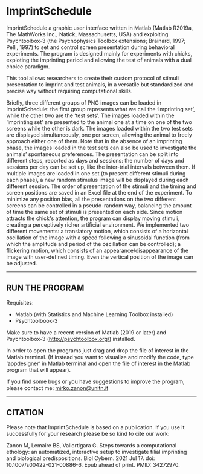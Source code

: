 # ImprintSchedule

ImprintSchedule a graphic user interface written in Matlab (Matlab R2019a, The MathWorks Inc., Natick, Massachusetts, USA) and exploiting Psychtoolbox-3 (the Psychophysics Toolbox extensions; Brainard, 1997; Pelli, 1997) to set and control screen presentation during behavioral experiments.
The program is designed mainly for experiments with chicks, exploting the imprinting period and allowing the test of animals with a dual choice paradigm. 
 
This tool allows researchers to create their custom protocol of stimuli presentation to imprint and test animals, in a versatile but standardized and precise way without requiring computational skills.

Briefly, three different groups of PNG images can be loaded in ImprintSchedule: the first group represents what we call the ‘imprinting set’, while the other two are the ‘test sets’. The images loaded within the ‘imprinting set’ are presented to the animal one at a time on one of the two screens while the other is dark. The images loaded within the two test sets are displayed simultaneously, one per screen, allowing the animal to freely approach either one of them. 
Note that in the absence of an imprinting phase, the images loaded in the test sets can also be used to investigate the animals’ spontaneous preferences.
The presentation can be split into different steps, reported as days and sessions: the number of days and sessions per day can be set up, like the inter-trial intervals between them. If multiple images are loaded in one set (to present different stimuli during each phase), a new random stimulus image will be displayed during each different session. The order of presentation of the stimuli and the timing and screen positions are saved in an Excel file at the end of the experiment. 
To minimize any position bias, all the presentations on the two different screens can be controlled in a pseudo-random way, balancing the amount of time the same set of stimuli is presented on each side.
Since motion attracts the chick's attention, the program can display moving stimuli, creating a perceptively richer artificial environment. We implemented two different movements: a translatory motion, which consists of a horizontal oscillation of the image with a speed following a sinusoidal function (from which the amplitude and period of the oscillation can be controlled); a flickering motion, which consists of an appearance/disappearance of the image with user-defined timing. Even the vertical position of the image can be adjusted.

---------------------------------------------------------------------------------------------------------------------------------------------------------------------------
RUN THE PROGRAM
----------------------------------------------------------------------------------------------------------------------------------------------------------------------------
Requisites:
- Matlab (with Statistics and Machine Learning Toolbox installed)
- Psychtoolboox-3

Make sure to have a recent version of Matlab (2019 or later) and Psychtoolbox-3 (http://psychtoolbox.org/) installed.

In order to open the programs just drag and drop the file of interest in the Matlab terminal.
(If instead you want to visualize and modify the code, type ‘appdesigner’ in Matlab terminal and open the file of interest in the Matlab program that will appear).

If you find some bugs or you have suggestions to improve the program, please contact me: mirko.zanon@unitn.it

---------------------------------------------------------------------------------------------------------------------------------------------------------------------------
CITATION
----------------------------------------------------------------------------------------------------------------------------------------------------------------------------

Please note that ImprintSchedule is based on a publication. If you use it successfully for your research please be so kind to cite our work:

Zanon M, Lemaire BS, Vallortigara G. Steps towards a computational ethology: an automatized, interactive setup to investigate filial imprinting and biological predispositions. Biol Cybern. 2021 Jul 17. doi: 10.1007/s00422-021-00886-6. Epub ahead of print. PMID: 34272970.
